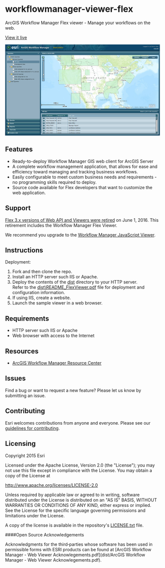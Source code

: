 # workflowmanager-viewer-flex
ArcGIS Workflow Manager Flex viewer - Manage your workflows on the web. 

[View it live](http://workflowsample.esri.com/wmflex/)

![App](workflowmanager-viewer-flex.jpg)

## Features
* Ready-to-deploy Workflow Manager GIS web client for ArcGIS Server
* A complete workflow management application, that allows for ease and efficiency toward managing and tracking business workflows.
* Easily configurable to meet custom business needs and requirements - no programming skills required to deploy.
* Source code available for Flex developers that want to customize the web application.

## Support
[Flex 3.x versions of Web API and Viewers were retired](https://support.esri.com/en/Products/More-Products/legacy-products/arcgis-api-for-flex/3-x#product-support) on June 1, 2016.  This retirement includes the Workflow Manager Flex Viewer.

We recommend you upgrade to the [Workflow Manager JavaScript Viewer](https://github.com/esri/workflowmanager-viewer-js).

## Instructions

Deployment:

1. Fork and then clone the repo.
2. Install an HTTP server such IIS or Apache.
3. Deploy the contents of the [dist](dist) directory to your HTTP server.  
Refer to the [dist\README_FlexViewer.pdf](dist/README_FlexViewer.pdf) file for deployment and configuration information.
4. If using IIS, create a website.
5. Launch the sample viewer in a web browser.

## Requirements

* HTTP server such IIS or Apache
* Web browser with access to the Internet

## Resources

* [ArcGIS Workflow Manager Resource Center](http://resources.arcgis.com/en/communities/workflow-manager/)

## Issues

Find a bug or want to request a new feature?  Please let us know by submitting an issue.

## Contributing

Esri welcomes contributions from anyone and everyone. Please see our [guidelines for contributing](https://github.com/esri/contributing).

## Licensing
Copyright 2015 Esri

Licensed under the Apache License, Version 2.0 (the "License");
you may not use this file except in compliance with the License.
You may obtain a copy of the License at

   http://www.apache.org/licenses/LICENSE-2.0

Unless required by applicable law or agreed to in writing, software
distributed under the License is distributed on an "AS IS" BASIS,
WITHOUT WARRANTIES OR CONDITIONS OF ANY KIND, either express or implied.
See the License for the specific language governing permissions and
limitations under the License.

A copy of the license is available in the repository's [LICENSE.txt](LICENSE.txt) file.

####Open Source Acknowledgements

Acknowledgments for the third‐parties whose software has been used in
permissible forms with ESRI products can be found at 
[ArcGIS Workflow Manager - Web Viewer Acknowlegements.pdf](dist/ArcGIS Workflow Manager - Web Viewer Acknowlegements.pdf).

